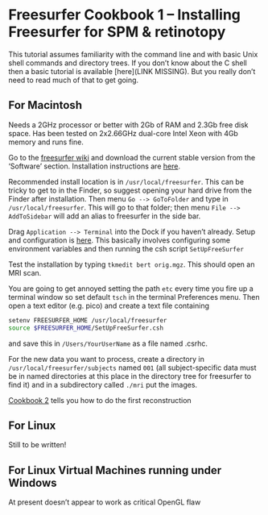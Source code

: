 # Freesurfer Cookbook 1 – Installing Freesurfer for SPM & retinotopy

This tutorial assumes familiarity with the command line and with basic Unix shell commands and directory trees. If you don’t know about the C shell then a basic tutorial is available [here](LINK MISSING). But you really don’t need to read much of that to get going.

## For Macintosh

Needs a 2GHz processor or better with 2Gb of RAM and 2.3Gb free disk space. Has been tested on 2x2.66GHz dual-core Intel Xeon with 4Gb memory and runs fine.

Go to the [freesurfer wiki](http://surfer.nmr.mgh.harvard.edu/fswiki) and download the current stable version from the ‘Software’ section. Installation instructions are [here](http://surfer.nmr.mgh.harvard.edu/fswiki/MacOsInstall).

Recommended install location is in `/usr/local/freesurfer`. This can be tricky to get to in the Finder, so suggest opening your hard drive from the Finder after installation. Then menu `Go --> GoToFolder` and type in `/usr/local/freesurfer`. This will go to that folder; then menu `File --> AddToSidebar` will add an alias to freesurfer in the side bar.

Drag `Application --> Terminal` into the Dock if you haven’t already. Setup and configuration is [here](http://surfer.nmr.mgh.harvard.edu/fswiki/SetupConfiguration). This basically involves configuring some environment variables and then running the csh script `SetUpFreeSurfer`

Test the installation by typing `tkmedit bert orig.mgz`. This should open an MRI scan.

You are going to get annoyed setting the path `etc` every time you fire up a terminal window so set default `tsch` in the terminal Preferences menu. Then open a text editor (e.g. pico) and create a text file containing

```bash
setenv FREESURFER_HOME /usr/local/freesurfer
source $FREESURFER_HOME/SetUpFreeSurfer.csh
```

and save this in `/Users/YourUserName` as a file named .csrhc.

For the new data you want to process, create a directory in `/usr/local/freesurfer/subjects` named `001` (all subject-specific data must be in named directories at this place in the directory tree for freesurfer to find it) and in a subdirectory called `./mri` put the images.

[Cookbook 2](Cookbook_2.md) tells you how to do the first reconstruction

## For Linux

Still to be written!

## For Linux Virtual Machines running under Windows

At present doesn’t appear to work as critical OpenGL flaw
